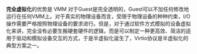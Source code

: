 
**完全虚拟化**的优势是 VMM 对于Guest是完全透明的，Guest可以不加任何修改地运行在任何VMM上。对于真实的物理设备而言，受限于物理设备的种种约束，I/O操作需要严格按照物理设备的要求进行。但是，对于通过软件方式模拟的设备虚拟化来讲，完全没有必要生搬硬套硬件的逻辑，而是可以制定一种更高效、简洁的适用于驱动和模拟设备交互的方式，于是半虚拟化诞生了，Virtio协议是半虚拟化的典型方案之一。

